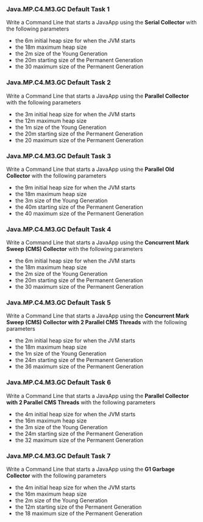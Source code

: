###   Java.MP.C4.M3.GC Default Task 1
Write a Command Line that starts a JavaApp using the __Serial Collector__ with the following parameters

* the 6m initial heap size for when the JVM starts
* the 18m maximum heap size
* the 2m size of the Young Generation
* the 20m starting size of the Permanent Generation
* the 30 maximum size of the Permanent Generation


###   Java.MP.C4.M3.GC Default Task 2
Write a Command Line that starts a JavaApp using the __Parallel Collector__ with the following parameters

* the 3m initial heap size for when the JVM starts
* the 12m maximum heap size
* the 1m size of the Young Generation
* the 20m starting size of the Permanent Generation
* the 20 maximum size of the Permanent Generation


###   Java.MP.C4.M3.GC Default Task 3
Write a Command Line that starts a JavaApp using the __Parallel Old Collector__ with the following parameters

* the 9m initial heap size for when the JVM starts
* the 18m maximum heap size
* the 3m size of the Young Generation
* the 40m starting size of the Permanent Generation
* the 40 maximum size of the Permanent Generation


###   Java.MP.C4.M3.GC Default Task 4
Write a Command Line that starts a JavaApp using the __Concurrent Mark Sweep (CMS) Collector__ with the following parameters

* the 6m initial heap size for when the JVM starts
* the 18m maximum heap size
* the 2m size of the Young Generation
* the 20m starting size of the Permanent Generation
* the 30 maximum size of the Permanent Generation


###   Java.MP.C4.M3.GC Default Task 5 
Write a Command Line that starts a JavaApp using the __Concurrent Mark Sweep (CMS) Collector with 2 Parallel CMS Threads__ with the following parameters

* the 2m initial heap size for when the JVM starts
* the 18m maximum heap size
* the 1m size of the Young Generation
* the 24m starting size of the Permanent Generation
* the 36 maximum size of the Permanent Generation


###   Java.MP.C4.M3.GC Default Task 6
Write a Command Line that starts a JavaApp using the __Parallel Collector with 2 Parallel CMS Threads__ with the following parameters

* the 4m initial heap size for when the JVM starts
* the 16m maximum heap size
* the 3m size of the Young Generation
* the 24m starting size of the Permanent Generation
* the 32 maximum size of the Permanent Generation


###   Java.MP.C4.M3.GC Default Task 7
Write a Command Line that starts a JavaApp using the __G1 Garbage Collector__ with the following parameters

* the 4m initial heap size for when the JVM starts
* the 16m maximum heap size
* the 2m size of the Young Generation
* the 12m starting size of the Permanent Generation
* the 18 maximum size of the Permanent Generation